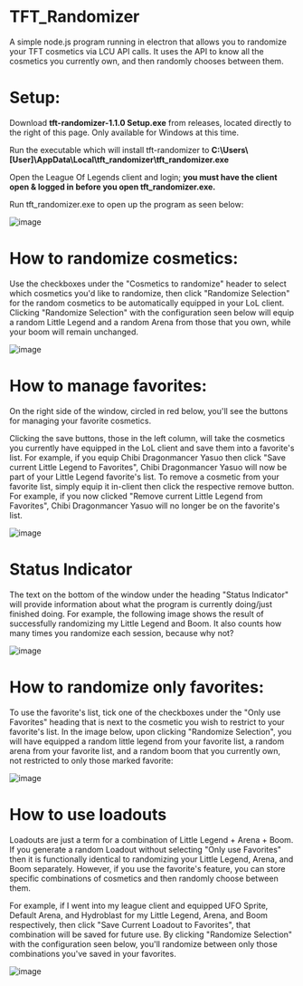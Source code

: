 # TFT_Randomizer

A simple node.js program running in electron that allows you to randomize your TFT cosmetics via LCU API calls. It uses the API to know all the cosmetics you currently own, and then randomly chooses between them. 

# Setup:

Download **tft-randomizer-1.1.0 Setup.exe** from releases, located directly to the right of this page. Only available for Windows at this time.

Run the executable which will install tft-randomizer to **C:\Users\\[User]\AppData\Local\tft_randomizer\tft_randomizer.exe**

Open the League Of Legends client and login; **you must have the client open & logged in before you open tft_randomizer.exe.**

Run tft_randomizer.exe to open up the program as seen below:

![image](https://user-images.githubusercontent.com/11037841/215920627-16cf3438-b049-4b35-bcbf-d031c555eab1.png)

# How to randomize cosmetics:
Use the checkboxes under the "Cosmetics to randomize" header to select which cosmetics you'd like to randomize, then click "Randomize Selection" for the random cosmetics to be automatically equipped in your LoL client. Clicking "Randomize Selection" with the configuration seen below will equip a random Little Legend and a random Arena from those that you own, while your boom will remain unchanged.

![image](https://user-images.githubusercontent.com/11037841/215922214-9f5818b7-5854-419c-8970-815c6eacf384.png)

# How to manage favorites:
On the right side of the window, circled in red below, you'll see the buttons for managing your favorite cosmetics. 

Clicking the save buttons, those in the left column, will take the cosmetics you currently have equipped in the LoL client and save them into a favorite's list. For example, if you equip Chibi Dragonmancer Yasuo then click "Save current Little Legend to Favorites", Chibi Dragonmancer Yasuo will now be part of your Little Legend favorite's list. To remove a cosmetic from your favorite list, simply equip it in-client then click the respective remove button. For example, if you now clicked "Remove current Little Legend from Favorites", Chibi Dragonmancer Yasuo will no longer be on the favorite's list. 

![image](https://user-images.githubusercontent.com/11037841/215921194-dfe6bf55-50f1-47b8-aeab-64a42b25fb1e.png)

# Status Indicator
The text on the bottom of the window under the heading "Status Indicator" will provide information about what the program is currently doing/just finished doing. For example, the following image shows the result of successfully randomizing my Little Legend and Boom. It also counts how many times you randomize each session, because why not?

![image](https://user-images.githubusercontent.com/11037841/215923299-4b33756a-9406-4e48-afea-236c8bcdacc0.png)

# How to randomize only favorites:
To use the favorite's list, tick one of the checkboxes under the "Only use Favorites" heading that is next to the cosmetic you wish to restrict to your favorite's list. In the image below, upon clicking "Randomize Selection", you will have equipped a random little legend from your favorite list, a random arena from your favorite list, and a random boom that you currently own, not restricted to only those marked favorite:

![image](https://user-images.githubusercontent.com/11037841/215923443-96a21ef3-7557-41ba-98be-efc43bf6677a.png)

# How to use loadouts

Loadouts are just a term for a combination of Little Legend + Arena + Boom. If you generate a random Loadout without selecting "Only use Favorites" then it is functionally identical to randomizing your Little Legend, Arena, and Boom separately. However, if you use the favorite's feature, you can store specific combinations of cosmetics and then randomly choose between them. 

For example, if I went into my league client and equipped UFO Sprite, Default Arena, and Hydroblast for my Little Legend, Arena, and Boom respectively, then click "Save Current Loadout to Favorites", that combination will be saved for future use. By clicking "Randomize Selection" with the configuration seen below, you'll randomize between only those combinations you've saved in your favorites. 

![image](https://user-images.githubusercontent.com/11037841/215923504-fc48e80e-5e53-4881-a89f-84e9870a428d.png)

